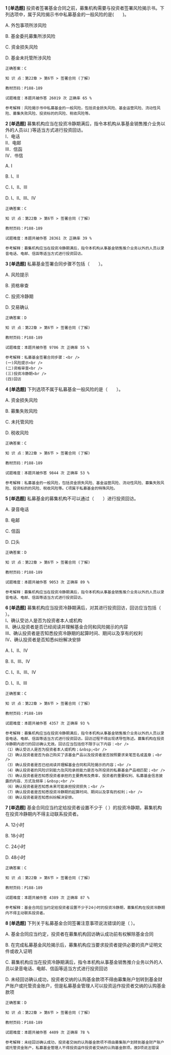 **1 [单选题]** 投资者签署基金合同之前，募集机构需要与投资者签署风险揭示书。下列选项中，属于风险揭示书中私募基金的一般风险的是(&emsp;&emsp;)。

A. 外包事项所涉风险

B. 基金委托募集所涉风险

C. 资金损失风险

D. 基金未托管所涉风险

```
正确答案：C

知 识 点：第22章 > 第6节 > 签署合同 (了解)

教材页码：P188-189

试题难度：本题共被作答 26019 次 正确率 65 %

参考解释：风险揭示书中私募基金的一般风险，包括资金损失风险、基金运营风险、流动性风险、募集失败风险、投资标的的风险、税收风险等。
```


**2 [单选题]** 募集机构应当在投资冷静期满后，指令本机构从事基金销售推介业务以外的人员以(         )等适当方式进行投资回访。<br />
Ⅰ．电话<br />
Ⅱ．电邮<br />
Ⅲ．信函<br />
Ⅳ．书信

A. Ⅰ

B. Ⅰ、Ⅱ

C. Ⅰ、Ⅱ、Ⅲ

D. Ⅰ、Ⅱ、Ⅲ、Ⅳ

```
正确答案：C

知 识 点：第22章 > 第6节 > 签署合同 (了解)

教材页码：P188-189

试题难度：本题共被作答 28361 次 正确率 39 %

参考解释：募集机构应当在投资冷静期满后，指令本机构从事基金销售推介业务以外的人员以录音电话、电邮、信函等适当方式进行投资回访。
```


**3 [单选题]** 私募基金签署合同步骤不包括（&emsp;&emsp;）。

A. 风险提示

B. 资格审查

C. 投资冷静期

D. 交易确认

```
正确答案：D

知 识 点：第22章 > 第6节 > 签署合同 (了解)

教材页码：P188-189

试题难度：本题共被作答 9706 次 正确率 55 %

参考解释：私募基金签署合同步骤：<br />
(一)风险提示<br />
(二)资格审查<br />
(三)投资冷静期<br />
(四)回访
```


**4 [单选题]** 下列选项不属于私募基金一般风险的是（&emsp;&emsp;）。

A. 资金损失风险

B. 募集失败风险

C. 未托管风险

D. 税收风险

```
正确答案：C

知 识 点：第22章 > 第6节 > 签署合同 (了解)

教材页码：P188-189

试题难度：本题共被作答 9844 次 正确率 53 %

参考解释：私募基金的一般风险，包括资金损失风险、基金运营风险、流动性风险、募集失败风险、投资标的的风险、税收风险等。C项属于私募基金的特殊风险。
```


**5 [单选题]** 私募基金的募集机构不可以通过（&emsp;&emsp;）进行投资回访。

A. 录音电话

B. 电邮

C. 信函

D. 口头

```
正确答案：D

知 识 点：第22章 > 第6节 > 签署合同 (了解)

教材页码：P188-189

试题难度：本题共被作答 9053 次 正确率 89 %

参考解释：募集机构应当在投资冷静期满后，指令本机构从事基金销售推介业务以外的人员以录音电话、电邮、信函等适当方式进行投资回访。
```


**6 [单选题]** 募集机构应当投资冷静期满后，对其进行投资回访，回访应当包括（       ）。<br />
Ⅰ、确认受访人是否为投资者本人或机构<br />
Ⅱ、确认投资者是否已经阅读并理解基金合同和风险揭示的内容<br />
Ⅲ、确认投资者是否知悉投资冷静期的起算时间、期间以及享有的权利<br />
Ⅳ、确认投资者是否知悉纠纷解决安排

A. Ⅰ、Ⅱ、Ⅳ

B. Ⅱ、Ⅲ、Ⅳ

C. Ⅰ、Ⅱ、Ⅲ、Ⅳ

D. Ⅰ、Ⅱ、Ⅲ

```
正确答案：C

知 识 点：第22章 > 第6节 > 签署合同 (了解)

教材页码：P188-189

试题难度：本题共被作答 4357 次 正确率 93 %

参考解释：募集机构应当在投资冷静期满后，指令本机构从事基金销售推介业务以外的人员以录音电话、电邮、信函等适当方式进行投资回访。回访过程不得出现诱导性陈述。募集机构在投资冷静期内进行的回访确认无效。回访应当包括但不限于以下内容：<br />
（1）确认受访人是否为投资者本人或机构；&nbsp;<br />
（2）确认投资者是否为自己购买了该基金产品以及投资者是否按照要求亲笔签名或盖章；<br />
（3）确认投资者是否已经阅读并理解基金合同和风险揭示的内容；<br />
（4）确认投资者的风险识别能力及风险承担能力是否与所投资的私募基金产品相匹配；<br />
（5）确认投资者是否知悉投资者承担的主要费用及费率，投资者的重要权利、私募基金信息披露的内容、方式及频率；&nbsp;<br />
（6）确认投资者是否知悉未来可能承担投资损失；<br />
（7）确认投资者是否知悉投资冷静期的起算时间、期间以及享有的权利；<br />
（8）确认投资者是否知悉纠纷解决安排。
```


**7 [单选题]** 基金合同应当约定给投资者设置不少于（        ）的投资冷静期，募集机构在投资冷静期内不得主动联系投资者。

A. 12小时

B. 18小时

C. 24小时

D. 48小时

```
正确答案：C

知 识 点：第22章 > 第6节 > 签署合同 (了解)

教材页码：P188-189

试题难度：本题共被作答 4389 次 正确率 87 %

参考解释：基金合同应当约定给投资者设置不少于24小时的投资冷静期，募集机构在投资冷静期内不得主动联系投资者。
```


**8 [单选题]** 下列关于私募基金合同签署注意事项说法错误的是（        ）。

A. 基金合同应当约定，投资者在募集机构回访确认成功前有权解除基金合同

B. 在完成私募基金风险揭示后，募集机构应当要求投资者提供必要的资产证明文件或收入证明

C. 募集机构应当在投资冷静期满后，指令本机构从事基金销售推介业务以外的人员以录音电话、电邮、信函等适当方式进行投资回访

D. 未经回访确认成功，投资者交纳的认购基金款项不得由募集账户划转到基金财产账户或托管资金账户，但是私募基金管理人可以投资运作投资者交纳的认购基金款项

```
正确答案：D

知 识 点：第22章 > 第6节 > 签署合同 (了解)

教材页码：P188-189

试题难度：本题共被作答 4409 次 正确率 78 %

参考解释：未经回访确认成功，投资者交纳的认购基金款项不得由募集账户划转到基金财产账户或托管资金账户，私募基金管理人不得投资运作投资者交纳的认购基金款项。故D项说法错误
```

